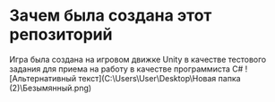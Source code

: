 # Зачем была создана этот репозиторий
Игра была создана на игровом движке Unity в качестве тестового задания для приема на работу в качестве программиста C#
![Альтернативный текст](C:\Users\User\Desktop\Новая папка (2)\Безымянный.png)
